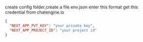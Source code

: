 create config folder,create a file env.json enter this format
get this credential from chatengine.io
```json title=env.json
{
  "NEXT_APP_PVT_KEY": "your private key",
  "NEXT_APP_PROJECT_ID": "your project id"
}

```
